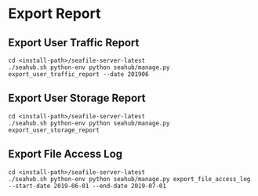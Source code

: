 # Export Report

## Export User Traffic Report

```
cd <install-path>/seafile-server-latest
./seahub.sh python-env python seahub/manage.py export_user_traffic_report --date 201906

```

## Export User Storage Report

```
cd <install-path>/seafile-server-latest
./seahub.sh python-env python seahub/manage.py export_user_storage_report

```

## Export File Access Log

```
cd <install-path>/seafile-server-latest
./seahub.sh python-env python seahub/manage.py export_file_access_log --start-date 2019-06-01 --end-date 2019-07-01

```


